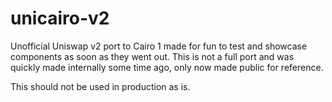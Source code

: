 # unicairo-v2

Unofficial Uniswap v2 port to Cairo 1 made for fun to test and showcase
components as soon as they went out. This is not a full port and was quickly
made internally some time ago, only now made public for reference.

This should not be used in production as is.

